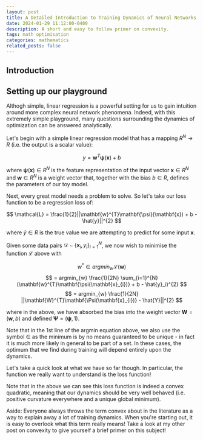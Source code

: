 ```yaml
---
layout: post
title: A Detailed Introduction to Training Dynamics of Neural Networks
date: 2024-01-29 11:12:00-0400
description: A short and easy to follow primer on convexity.
tags: math optimisation
categories: mathematics
related_posts: false
---
```


## Introduction


## Setting up our playground

Althogh simple, linear regression is a powerful setting for us to gain intuition around more complex neural network phenomena. Indeed, with this extremely simple playground, many questions surrounding the dynamics of optimization can be answered analytically.

Let's begin with a simple linear regression model that has a mapping $R^{N}\rightarrow R$ (i.e. the output is a scalar value):

$$
y = \mathbf{w}^{T}\mathbf{\psi}(\mathbf{x}) + b
$$

where $\mathbf{\psi}(\mathbf{x}) \in R^{N}$ is the feature representation of the input vector $\mathbf{x} \in R^{N}$ and $\mathbf{w} \in R^{N}$ is a weight vector that, together with the bias $b \in R$, defines the parameters of our toy model.

Next, every great model needs a problem to solve. So let's take our loss function to be a regression loss of:

$$
\mathcal{L} = \frac{1}{2}||\mathbf{w}^{T}\mathbf{\psi}(\mathbf{x}) + b - \hat{y}||^{2}
$$

where $\hat{y} \in R$ is the true value we are attempting to predict for some input $\mathbf{x}$.

Given some data pairs $\mathcal{D} \sim \{\mathbf{x}_{i}, y_{i}\}^{N}_{i=1}$, we now wish to minimise the function $\mathcal{L}$ above with

$$
w^{*} \in argmin_{w} \mathcal{L}(\mathbf{w}) 
$$
$$
= argmin_{w} \frac{1}{2N} \sum_{i=1}^{N} (\mathbf{w}^{T}\mathbf{\psi(\mathbf{x}_{i})} + b - \hat{y}_i)^{2}
$$
$$
= argmin_{w} \frac{1}{2N} ||\mathbf{W}^{T}\mathbf{\Psi(\mathbf{x}_{i})} - \hat{Y}||^{2}
$$

where in the above, we have absorbed the bias into the weight vector $\mathbf{W} = (\mathbf{w}, b)$ and defined $\mathbf{\Psi} = (\mathbf{\psi}, 1)$.

Note that in the 1st line of the argmin equation above, we also use the symbol $\in$ as the minimum is by no means guaranteed to be unique - in fact it is much more likely in general to be part of a set. In these cases, the optimum that we find during training will depend entirely upon the dynamics.

Let's take a quick look at what we have so far though. In particular, the function we really want to understand is the loss function!

Note that in the above we can see this loss function is indeed a convex quadratic, meaning that our dynamics should be very well behaved (i.e. positive curvature everywhere and a unique global minimum).

Aside: Everyone always throws the term convex about in the literature as a way to explain away a lot of training dynamics. When you're starting out, it is easy to overlook what this term really means! Take a look at my other post on convexity to give yourself a brief primer on this subject!



